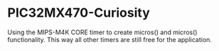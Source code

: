 # PIC32MX470-Curiosity
Using the MIPS-M4K CORE timer to create micros() and micros() functionality.
This way all other timers are still free for the application.
